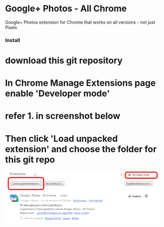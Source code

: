 Google+ Photos - All Chrome
==================

Google+ Photos extension for Chrome that works on all versions - not just Pixels

### Install

# download this git repository
# In Chrome Manage Extensions page enable 'Developer mode'
  # refer 1. in screenshot below
# Then click 'Load unpacked extension' and choose the folder for this git repo

![](install.png)



